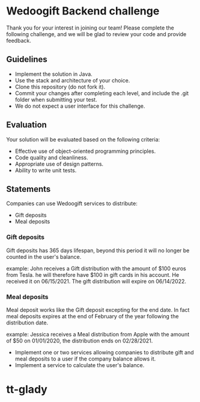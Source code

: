 # Wedoogift Backend challenge
Thank you for your interest in joining our team!
Please complete the following challenge, and we will be glad to review your code and provide feedback.

## Guidelines
* Implement the solution in Java.
* Use the stack and architecture of your choice.
* Clone this repository (do not fork it).
* Commit your changes after completing each level, and include the .git folder when submitting your test.
* We do not expect a user interface for this challenge.

## Evaluation
Your solution will be evaluated based on the following criteria:
* Effective use of object-oriented programming principles.
* Code quality and cleanliness.
* Appropriate use of design patterns.
* Ability to write unit tests.

## Statements
Companies can use Wedoogift services to distribute:
- Gift deposits
- Meal deposits

### Gift deposits
Gift deposits has 365 days lifespan, beyond this period it will no longer be counted in the user's balance.

example:
John receives a Gift distribution with the amount of $100 euros from Tesla. he will therefore have $100 in gift cards in his account.
He received it on 06/15/2021. The gift distribution will expire on 06/14/2022. 

### Meal deposits
Meal deposit works like the Gift deposit excepting for the end date. In fact meal deposits expires at the end of February of the year following the distribution date.

example:
Jessica receives a Meal distribution from Apple with the amount of $50 on 01/01/2020, the distribution ends on 02/28/2021.

* Implement one or two services allowing companies to distribute gift and meal deposits to a user if the company balance allows it.
* Implement a service to calculate the user's balance.
# tt-glady
